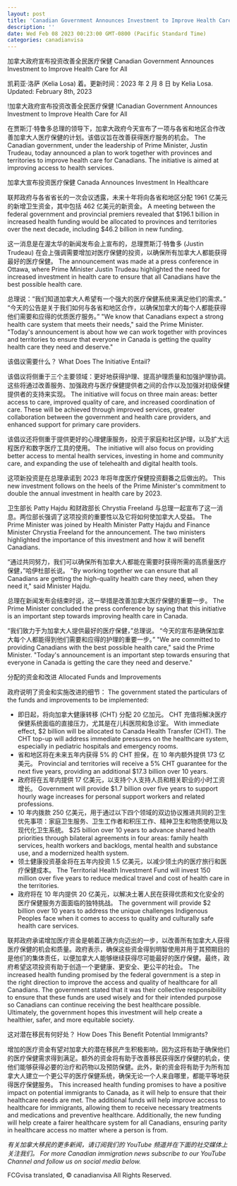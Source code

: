 ```yaml
---
layout: post
title: 'Canadian Government Announces Investment to Improve Health Care for All'
description: ''
date: Wed Feb 08 2023 00:23:00 GMT-0800 (Pacific Standard Time)
categories: canadianvisa
---
```


加拿大政府宣布投资改善全民医疗保健	Canadian Government Announces Investment to Improve Health Care for All
	
凯莉亚·洛萨 (Kelia Losa) 着。更新时间：2023 年 2 月 8 日	by Kelia Losa. Updated: February 8th, 2023
	
!加拿大政府宣布投资改善全民医疗保健	!Canadian Government Announces Investment to Improve Health Care for All
	
在贾斯汀·特鲁多总理的领导下，加拿大政府今天宣布了一项与各省和地区合作改善加拿大人医疗保健的计划。该倡议旨在改善获得医疗服务的机会。	The Canadian government, under the leadership of Prime Minister, Justin Trudeau, today announced a plan to work together with provinces and territories to improve health care for Canadians. The initiative is aimed at improving access to health services.
	
加拿大宣布投资医疗保健	Canada Announces Investment In Healthcare
	
联邦政府与各省省长的一次会议透露，未来十年将向各省和地区分配 1961 亿美元的新增卫生资金，其中包括 462 亿美元的新资金。	A meeting between the federal government and provincial premiers revealed that $196.1 billion in increased health funding would be allocated to provinces and territories over the next decade, including $46.2 billion in new funding.
	
这一消息是在渥太华的新闻发布会上宣布的，总理贾斯汀·特鲁多 (Justin Trudeau) 在会上强调需要增加对医疗保健的投资，以确保所有加拿大人都能获得最好的医疗保健。	The announcement was made at a press conference in Ottawa, where Prime Minister Justin Trudeau highlighted the need for increased investment in health care to ensure that all Canadians have the best possible health care.
	
总理说：“我们知道加拿大人希望有一个强大的医疗保健系统来满足他们的需求。” “今天的公告是关于我们如何与各省和地区合作，以确保加拿大的每个人都能获得他们需要和应得的优质医疗服务。”	"We know that Canadians expect a strong health care system that meets their needs," said the Prime Minister. "Today's announcement is about how we can work together with provinces and territories to ensure that everyone in Canada is getting the quality health care they need and deserve."
	
该倡议需要什么？	What Does The Initiative Entail?
	
该倡议将侧重于三个主要领域：更好地获得护理、提高护理质量和加强护理协调。这些将通过改善服务、加强政府与医疗保健提供者之间的合作以及加强对初级保健提供者的支持来实现。	The initiative will focus on three main areas: better access to care, improved quality of care, and increased coordination of care. These will be achieved through improved services, greater collaboration between the government and health care providers, and enhanced support for primary care providers.
	
该倡议还将侧重于提供更好的心理健康服务，投资于家庭和社区护理，以及扩大远程医疗和数字医疗工具的使用。	The initiative will also focus on providing better access to mental health services, investing in home and community care, and expanding the use of telehealth and digital health tools.
	
这项新投资是在总理承诺到 2023 年将年度医疗保健投资翻番之后做出的。	This new investment follows on the heels of the Prime Minister's commitment to double the annual investment in health care by 2023.
	
卫生部长 Patty Hajdu 和财政部长 Chrystia Freeland 与总理一起宣布了这一消息。两位部长强调了这项投资的重要性以及它将如何使加拿大人受益。	The Prime Minister was joined by Health Minister Patty Hajdu and Finance Minister Chrystia Freeland for the announcement. The two ministers highlighted the importance of this investment and how it will benefit Canadians.
	
“通过共同努力，我们可以确保所有加拿大人都能在需要时获得所需的高质量医疗保健，”哈伊杜部长说。	"By working together we can ensure that all Canadians are getting the high-quality health care they need, when they need it," said Minister Hajdu.
	
总理在新闻发布会结束时说，这一举措是改善加拿大医疗保健的重要一步。	The Prime Minister concluded the press conference by saying that this initiative is an important step towards improving health care in Canada.
	
“我们致力于为加拿大人提供最好的医疗保健，”总理说。 “今天的宣布是确保加拿大每个人都能得到他们需要和应得的护理的重要一步。”	"We are committed to providing Canadians with the best possible health care," said the Prime Minister. "Today's announcement is an important step towards ensuring that everyone in Canada is getting the care they need and deserve."
	
分配的资金和改进	Allocated Funds and Improvements
	
政府说明了资金和实施改进的细节：	The government stated the particulars of the funds and improvements to be implemented:
	
* 即日起，将向加拿大健康转移 (CHT) 分配 20 亿加元。 CHT 充值将解决医疗保健系统面临的直接压力，尤其是在儿科医院和急诊室。	  With immediate effect, $2 billion will be allocated to Canada Health Transfer (CHT). The CHT top-up will address immediate pressures on the healthcare system, especially in pediatric hospitals and emergency rooms.
* 省和地区将在未来五年内获得 5% 的 CHT 担保，在 10 年内额外提供 173 亿美元。	  Provincial and territories will receive a 5% CHT guarantee for the next five years, providing an additional $17.3 billion over 10 years.
* 政府将在五年内提供 17 亿美元，以支持个人支持人员和相关职业的小时工资增长。	  Government will provide $1.7 billion over five years to support hourly wage increases for personal support workers and related professions.
* 10 年内拨款 250 亿美元，用于通过以下四个领域的双边协议推进共同的卫生优先事项：家庭卫生服务、卫生工作者和积压工作、精神卫生和物质使用以及现代化卫生系统。	  $25 billion over 10 years to advance shared health priorities through bilateral agreements in four areas: family health services, health workers and backlogs, mental health and substance use, and a modernized health system.
* 领土健康投资基金将在五年内投资 1.5 亿美元，以减少领土内的医疗旅行和医疗保健成本。	  The Territorial Health Investment Fund will invest 150 million over five years to reduce medical travel and cost of health care in the territories.
* 政府将在 10 年内提供 20 亿美元，以解决土著人民在获得优质和文化安全的医疗保健服务方面面临的独特挑战。	  The government will provide $2 billion over 10 years to address the unique challenges Indigenous Peoples face when it comes to access to quality and culturally safe health care services.
	
联邦政府承诺增加医疗资金是朝着正确方向迈出的一步，以改善所有加拿大人获得医疗保健的机会和质量。政府表示，确保这些资金得到明智使用并用于其预期目的是他们的集体责任，以便加拿大人能够继续获得尽可能最好的医疗保健。最终，政府希望这项投资有助于创造一个更健康、更安全、更公平的社会。	The increased health funding promised by the federal government is a step in the right direction to improve the access and quality of healthcare for all Canadians. The government stated that it was their collective responsibility to ensure that these funds are used wisely and for their intended purpose so Canadians can continue receiving the best healthcare possible. Ultimately, the government hopes this investment will help create a healthier, safer, and more equitable society.
	
这对潜在移民有何好处？	How Does This Benefit Potential Immigrants?
	
增加的医疗资金有望对加拿大的潜在移民产生积极影响，因为这将有助于确保他们的医疗保健需求得到满足。额外的资金将有助于改善移民获得医疗保健的机会，使他们能够获得必要的治疗和药物以及预防保健。此外，新的资金将有助于为所有加拿大人建立一个更公平的医疗保健系统，确保无论一个人来自哪里，都能平等地获得医疗保健服务。	This increased health funding promises to have a positive impact on potential immigrants to Canada, as it will help to ensure that their healthcare needs are met. The additional funds will help improve access to healthcare for immigrants, allowing them to receive necessary treatments and medications and preventive healthcare. Additionally, the new funding will help create a fairer healthcare system for all Canadians, ensuring parity in healthcare access no matter where a person is from.
	
_有关加拿大移民的更多新闻，请订阅我们的 YouTube 频道并在下面的社交媒体上关注我们。_	_For more Canadian immigration news subscribe to our YouTube Channel and follow us on social media below._
	

FCGvisa translated, © canadianvisa All Rights Reserved.
